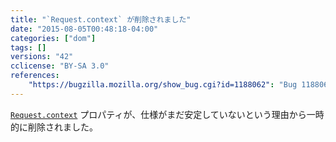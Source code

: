 ```yaml
---
title: "`Request.context` が削除されました"
date: "2015-08-05T00:48:18-04:00"
categories: ["dom"]
tags: []
versions: "42"
cclicense: "BY-SA 3.0"
references:
    "https://bugzilla.mozilla.org/show_bug.cgi?id=1188062": "Bug 1188062 - Unship Request.context"
---
```

[`Request.context`](https://developer.mozilla.org/ja/docs/Web/API/Request/context) プロパティが、仕様がまだ安定していないという理由から一時的に削除されました。
